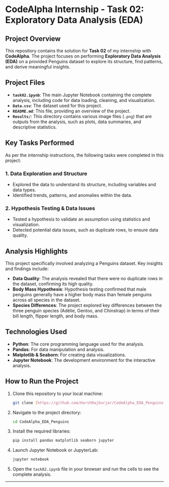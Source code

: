# CodeAlpha Internship - Task 02: Exploratory Data Analysis (EDA)

## Project Overview

This repository contains the solution for **Task 02** of my internship with **CodeAlpha**. The project focuses on performing **Exploratory Data Analysis (EDA)** on a provided Penguins dataset to explore its structure, find patterns, and derive meaningful insights.

## Project Files

* **`task02.ipynb`**: The main Jupyter Notebook containing the complete analysis, including code for data loading, cleaning, and visualization.
* **`Data.csv`**: The dataset used for this project.
* **`README.md`**: This file, providing an overview of the project.
* **`Results/`**: This directory contains various image files (`.png`) that are outputs from the analysis, such as plots, data summaries, and descriptive statistics.

## Key Tasks Performed

As per the internship instructions, the following tasks were completed in this project:

### 1. Data Exploration and Structure
* Explored the data to understand its structure, including variables and data types.
* Identified trends, patterns, and anomalies within the data.

### 2. Hypothesis Testing & Data Issues
* Tested a hypothesis to validate an assumption using statistics and visualization.
* Detected potential data issues, such as duplicate rows, to ensure data quality.

## Analysis Highlights

This project specifically involved analyzing a Penguins dataset. Key insights and findings include:

* **Data Quality**: The analysis revealed that there were no duplicate rows in the dataset, confirming its high quality.
* **Body Mass Hypothesis**: Hypothesis testing confirmed that male penguins generally have a higher body mass than female penguins across all species in the dataset.
* **Species Differences**: The project explored key differences between the three penguin species (Adélie, Gentoo, and Chinstrap) in terms of their bill length, flipper length, and body mass.

## Technologies Used

* **Python**: The core programming language used for the analysis.
* **Pandas**: For data manipulation and analysis.
* **Matplotlib & Seaborn**: For creating data visualizations.
* **Jupyter Notebook**: The development environment for the interactive analysis.

## How to Run the Project

1.  Clone this repository to your local machine:
    ```bash
    git clone [https://github.com/HarshRajGurjar/CodeAlpha_EDA_Penguins.git](https://github.com/HarshRajGurjar/CodeAlpha_EDA_Penguins.git)
    ```
2.  Navigate to the project directory:
    ```bash
    cd CodeAlpha_EDA_Penguins
    ```
3.  Install the required libraries:
    ```bash
    pip install pandas matplotlib seaborn jupyter
    ```
4.  Launch Jupyter Notebook or JupyterLab:
    ```bash
    jupyter notebook
    ```
5.  Open the `task02.ipynb` file in your browser and run the cells to see the complete analysis.

---
